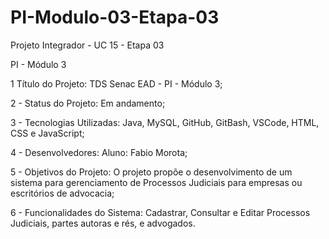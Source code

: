 # PI-Modulo-03-Etapa-03
Projeto Integrador - UC 15 - Etapa 03

PI - Módulo 3

1 Título do Projeto: TDS Senac EAD - PI - Módulo 3;

2 - Status do Projeto: Em andamento;

3 - Tecnologias Utilizadas: Java, MySQL, GitHub, GitBash, VSCode, HTML, CSS e JavaScript;

4 - Desenvolvedores: Aluno: Fabio Morota;

5 - Objetivos do Projeto: O projeto propõe o desenvolvimento de um sistema para gerenciamento de Processos Judiciais para empresas ou escritórios de advocacia;

6 - Funcionalidades do Sistema: Cadastrar, Consultar e Editar Processos Judiciais, partes autoras e rés, e advogados.
